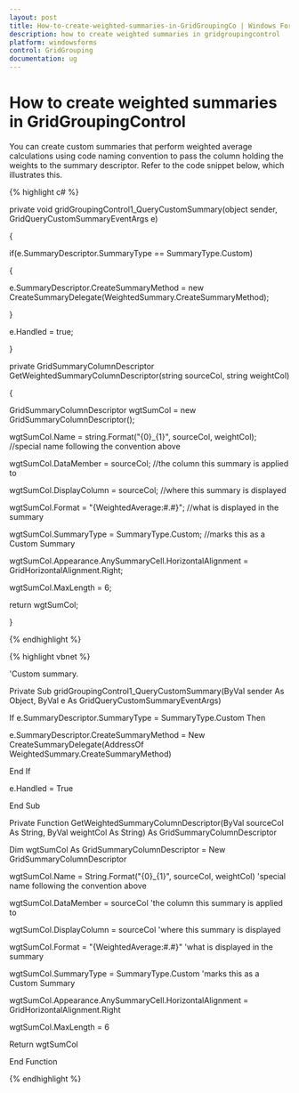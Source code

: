 ```yaml
---
layout: post
title: How-to-create-weighted-summaries-in-GridGroupingCo | Windows Forms | Syncfusion
description: how to create weighted summaries in gridgroupingcontrol
platform: windowsforms
control: GridGrouping
documentation: ug
---
```


# How to create weighted summaries in GridGroupingControl

You can create custom summaries that perform weighted average calculations using code naming convention to pass the column holding the weights to the summary descriptor. Refer to the code snippet below, which illustrates this.

{% highlight c# %}



private void gridGroupingControl1_QueryCustomSummary(object sender, GridQueryCustomSummaryEventArgs e)

{

if(e.SummaryDescriptor.SummaryType == SummaryType.Custom) 

{

e.SummaryDescriptor.CreateSummaryMethod = new CreateSummaryDelegate(WeightedSummary.CreateSummaryMethod);

}

e.Handled = true;

}



private GridSummaryColumnDescriptor GetWeightedSummaryColumnDescriptor(string sourceCol, string weightCol)

{

GridSummaryColumnDescriptor wgtSumCol = new GridSummaryColumnDescriptor();

wgtSumCol.Name = string.Format("{0}_{1}", sourceCol, weightCol); //special name following the convention above

wgtSumCol.DataMember = sourceCol; //the column this summary is applied to

wgtSumCol.DisplayColumn = sourceCol; //where this summary is displayed

wgtSumCol.Format = "{WeightedAverage:#.#}"; //what is displayed in the summary

wgtSumCol.SummaryType = SummaryType.Custom; //marks this as a Custom Summary

wgtSumCol.Appearance.AnySummaryCell.HorizontalAlignment = GridHorizontalAlignment.Right;

wgtSumCol.MaxLength = 6;

return wgtSumCol;

}

{% endhighlight  %}

{% highlight vbnet %}



'Custom summary.

Private Sub gridGroupingControl1_QueryCustomSummary(ByVal sender As Object, ByVal e As GridQueryCustomSummaryEventArgs)

If e.SummaryDescriptor.SummaryType = SummaryType.Custom Then

e.SummaryDescriptor.CreateSummaryMethod = New CreateSummaryDelegate(AddressOf WeightedSummary.CreateSummaryMethod)

End If

e.Handled = True

End Sub



Private Function GetWeightedSummaryColumnDescriptor(ByVal sourceCol As String, ByVal weightCol As String) As GridSummaryColumnDescriptor

Dim wgtSumCol As GridSummaryColumnDescriptor = New GridSummaryColumnDescriptor

wgtSumCol.Name = String.Format("{0}_{1}", sourceCol, weightCol) 'special name following the convention above

wgtSumCol.DataMember = sourceCol 'the column this summary is applied to

wgtSumCol.DisplayColumn = sourceCol 'where this summary is displayed

wgtSumCol.Format = "{WeightedAverage:#.#}" 'what is displayed in the summary

wgtSumCol.SummaryType = SummaryType.Custom 'marks this as a Custom Summary

wgtSumCol.Appearance.AnySummaryCell.HorizontalAlignment = GridHorizontalAlignment.Right

wgtSumCol.MaxLength = 6

Return wgtSumCol

End Function

{% endhighlight  %}

